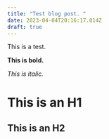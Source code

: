```yaml
---
title: "Test blog post. "
date: 2023-04-04T20:16:17.014Z
draft: true
---
```

This is a test.

**This is bold.**

*This is italic.* 

# This is an H1

## This is an H2